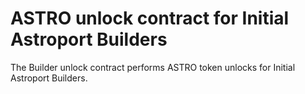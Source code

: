 # ASTRO unlock contract for Initial Astroport Builders

The Builder unlock contract performs ASTRO token unlocks for Initial Astroport Builders.
